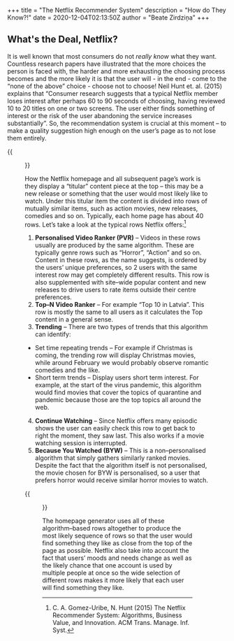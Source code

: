 +++
title = "The Netflix Recommender System"
description = "How do They Know?!"
date = 2020-12-04T02:13:50Z
author = "Beate Zirdziņa"
+++
## What's the Deal, Netflix?
It is well known that most consumers do not *really know* what they want. Countless research papers have illustrated that the more choices the person is faced with, the harder and more exhausting the choosing process becomes and the more likely it is that the user will - in the end - come to the “none of the above” choice - choose not to choose! Neil Hunt et. al. (2015) explains that “Consumer research suggests that a typical Netflix member loses interest after perhaps 60 to 90 seconds of choosing, having reviewed 10 to 20 titles on one or two screens. The user either finds something of interest or the risk of the user abandoning the service increases substantially”. So, the recommendation system is crucial at this moment – to make a quality suggestion high enough on the user’s page as to not lose them entirely.

{{<figure src="../img/img6.png">}}

How the Netflix homepage and all subsequent page’s work is they display a “titular” content piece at the top – this may be a new release or something that the user would most likely like to watch. Under this titular item the content is divided into rows of mutually similar items, such as action movies, new releases, comedies and so on. Typically, each home page has about 40 rows. Let’s take a look at the typical rows Netflix offers:[^1]

1. **Personalised Video Ranker (PVR)** – Videos in these rows usually are produced by the same algorithm. These are typically genre rows such as “Horror”, “Action” and so on. Content in these rows, as the name suggests, is ordered by the users’ unique preferences, so 2 users with the same interest row may get completely different results. This row is also supplemented with site–wide popular content and new releases to drive users to rate items outside their centre preferences.
2. **Top–N Video Ranker** – For example “Top 10 in Latvia”. This row is mostly the same to all users as it calculates the Top content in a general sense. 
3. **Trending** – There are two types of trends that this algorithm can identify: 
* Set time repeating trends – For example if Christmas is coming, the trending row will display Christmas movies, while around February we would probably observe romantic comedies and the like.
* Short term trends – Display users short term interest. For example, at the start of the virus pandemic, this algorithm would find movies that cover the topics of quarantine and pandemic because those are the top topics all around the web.
4. **Continue Watching** – Since Netflix offers many episodic shows the user can easily check this row to get back to right the moment, they saw last. This also works if a movie watching session is interrupted.
5. **Because You Watched (BYW)** – This is a non–personalised algorithm that simply gathers similarly ranked movies. Despite the fact that the algorithm itself is not personalised, the movie chosen for BYW is personalised, so a user that prefers horror would receive similar horror movies to watch. 

{{<figure src="../img/img4.png">}}

The homepage generator uses all of these algorithm–based rows altogether to produce the most likely sequence of rows so that the user would find something they like as close from the top of the page as possible. Netflix also take into account the fact that users’ moods and needs change as well as the likely chance that one account is used by multiple people at once so the wide selection of different rows makes it more likely that each user will find something they like.

[^1]: C. A. Gomez-Uribe, N. Hunt (2015) The Netflix Recommender System: Algorithms, Business Value,
and Innovation. ACM Trans. Manage. Inf. Syst. 